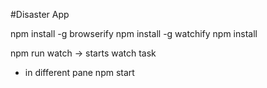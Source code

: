 #Disaster App

npm install -g browserify
npm install -g watchify
npm install

npm run watch -> starts watch task

- in different pane
npm start
